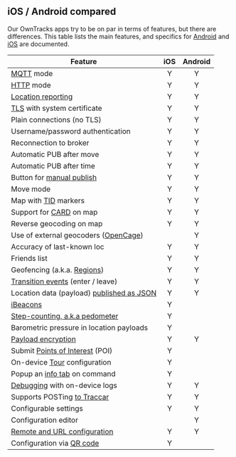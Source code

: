 ## iOS / Android compared

Our OwnTracks apps try to be on par in terms of features, but there are differences. This table lists the main features, and specifics for [Android](android.md) and [iOS](ios.md) are documented.

| Feature                                   |  iOS   | Android |
| ----------------------------------------- | :----: | :-----: |
| [MQTT](../tech/mqtt.md) mode              |   Y    |    Y    |
| [HTTP](../tech/http.md)  mode             |   Y    |    Y    |
| [Location reporting](location.md)         |   Y    |   Y     |
| [TLS](tls.md) with system certificate     |   Y    |   Y     |
| Plain connections (no TLS)                |   Y    |   Y     |
| Username/password authentication          |   Y    |   Y     |
| Reconnection to broker                    |   Y    |   Y     |
| Automatic PUB after move                  |   Y    |   Y     |
| Automatic PUB after time                  |   Y    |   Y     |
| Button for [manual publish](ui.md)        |   Y    |   Y     |
| Move mode                                 |   Y    |   Y      |
| Map with [TID](tid.md) markers            |   Y    |   Y     |
| Support for [CARD](card.md) on map        |   Y    |   Y     |
| Reverse geocoding on map                  |   Y    |   Y     |
| Use of external geocoders ([OpenCage](../other/opencage.md))  |        |   Y     |
| Accuracy of last-known loc                |   Y    |   Y     |
| Friends list                              |   Y    |   Y     |
| Geofencing (a.k.a. [Regions](waypoints.md))|  Y    |   Y     |
| [Transition events](location.md) (enter / leave)         |   Y    |   Y     |
| Location data (payload) [published as JSON](../tech/json.md) |   Y    |   Y     |
| [iBeacons](beacons.md)                    |   Y    |          |
| [Step-counting, a.k.a pedometer](pedometer.md)   |   Y    |         |
| Barometric pressure in location payloads  |   Y    |         |
| [Payload encryption](encrypt.md)          |   Y    |    Y    |
| Submit [Points of Interest](poi.md) (POI) |   Y    |         |
| On-device [Tour](tours.md) configuration  |   Y    |         |
| Popup an [info tab](featured.md) on command  |   Y    |         |
| [Debugging](debug.md) with on-device logs |   Y    |    Y    |
| Supports POSTing [to Traccar](traccar.md) |   Y    |    Y    |
| Configurable settings                     |   Y    |   Y     |
| Configuration editor                      |        |   Y     |
| [Remote and URL configuration](remoteconfig.md)   |   Y    |   Y      |
| Configuration via [QR code](../tech/qr.md)        |   Y    |          |

